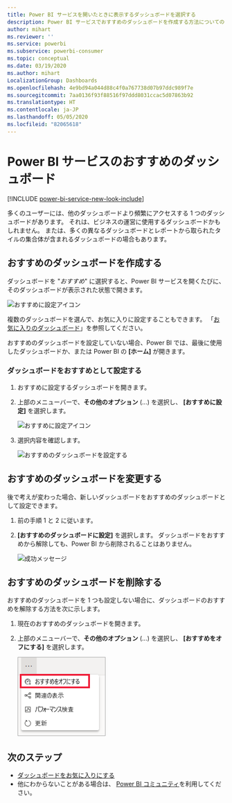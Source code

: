 ```yaml
---
title: Power BI サービスを開いたときに表示するダッシュボードを選択する
description: Power BI サービスでおすすめのダッシュボードを作成する方法についてのドキュメント
author: mihart
ms.reviewer: ''
ms.service: powerbi
ms.subservice: powerbi-consumer
ms.topic: conceptual
ms.date: 03/19/2020
ms.author: mihart
LocalizationGroup: Dashboards
ms.openlocfilehash: 4e9bd94a044d88c4f0a767738d07b97ddc989f7e
ms.sourcegitcommit: 7aa0136f93f88516f97ddd8031ccac5d07863b92
ms.translationtype: HT
ms.contentlocale: ja-JP
ms.lasthandoff: 05/05/2020
ms.locfileid: "82065618"
---
```

# <a name="featured-dashboards-in-the-power-bi-service"></a>Power BI サービスのおすすめのダッシュボード

[!INCLUDE [power-bi-service-new-look-include](../includes/power-bi-service-new-look-include.md)]

多くのユーザーには、他のダッシュボードより頻繁にアクセスする 1 つのダッシュボードがあります。 それは、ビジネスの運営に使用するダッシュボードかもしれません。 または、多くの異なるダッシュボードとレポートから取られたタイルの集合体が含まれるダッシュボードの場合もあります。

## <a name="create-a-featured-dashboard"></a>おすすめのダッシュボードを作成する
ダッシュボードを "*おすすめ*" に選択すると、Power BI サービスを開くたびに、そのダッシュボードが表示された状態で開きます。 

![おすすめに設定アイコン](./media/end-user-featured/power-bi-dropdown.png)

複数のダッシュボードを選んで、お気に入りに設定することもできます。 「[お気に入りのダッシュボード](end-user-favorite.md)」を参照してください。

おすすめのダッシュボードを設定していない場合、Power BI では、最後に使用したダッシュボードか、または Power BI の **[ホーム]** が開きます。 

### <a name="set-a-dashboard-as-featured"></a>ダッシュボードをおすすめとして設定する


1. おすすめに設定するダッシュボードを開きます。 
2. 上部のメニューバーで、**その他のオプション** (...) を選択し、 **[おすすめに設定]** を選択します。 
   
    ![おすすめに設定アイコン](./media/end-user-featured/power-bi-dropdown.png)
3. 選択内容を確認します。
   
    ![おすすめのダッシュボードを設定する](./media/end-user-featured/power-bi-featured-confirm.png)

## <a name="change-the-featured-dashboard"></a>おすすめのダッシュボードを変更する
後で考えが変わった場合、新しいダッシュボードをおすすめのダッシュボードとして設定できます。

1. 前の手順 1 と 2 に従います。
   
2. **[おすすめのダッシュボードに設定]** を選択します。 ダッシュボードをおすすめから解除しても、Power BI から削除されることはありません。 
   
    ![成功メッセージ](./media/end-user-featured/power-bi-unfeature-new.png)

## <a name="remove-the-featured-dashboard"></a>おすすめのダッシュボードを削除する
おすすめのダッシュボードを 1 つも設定しない場合に、ダッシュボードのおすすめを解除する方法を次に示します。

1. 現在のおすすめのダッシュボードを開きます。
2. 上部のメニューバーで、**その他のオプション** (...) を選択し、 **[おすすめをオフにする]** を選択します。

    ![おすすめのダッシュボードをオフにする操作を選択](./media/end-user-featured/power-bi-unfeature.png)
   
## <a name="next-steps"></a>次のステップ
- [ダッシュボードをお気に入りにする](end-user-favorite.md)    
- 他にわからないことがある場合は、 [Power BI コミュニティ](https://community.powerbi.com/)を利用してください。

